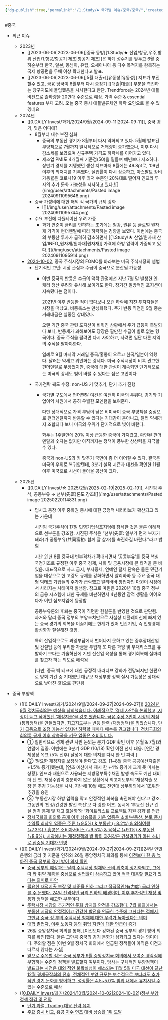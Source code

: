 ```yaml
---
{"dg-publish":true,"permalink":"/1.Study/♠ 국가별 이슈/중국/중국/","created":"2023-06-06T19:57:44.097+09:00","updated":"2025-06-03T20:07:22.377+09:00"}
---
```


#중국 


- 최근 이슈 
	- 2023년
		- [[2023-06-06\|2023-06-06]]중국 동방[[1.Study/★ 산업/항공,우주,방위 산업/1.항공/항공기 제조\|항공기 제조]]은 하계 성수기를 앞두고 6월 중하순부터 한국, 일본, 동남아, 유럽, 오세아니아 등 다수 목적지를 왕복하는 국제 항공편을 두배 이상 확대한다고 발표.
		- [[2023-06-06\|2023-06-06]]5월 대출•[[유동성\|유동성]] 지표가 부진할수 있고, 금융 당국이 6월부터 다시 중장기 [[대출\|대출]] 부분을 촉진하는 창구지도에 돌입했음을 시사한다고 판단. 
		  Trendforce는 2024년 애플 비전프로 출하량을 20만대 수준으로 예상. 가격 수준 & essential features 부재 고려. 오늘 중국 증시 애플밸류체인 하락 요인으로 볼 수 있겠네요
	- 2024년 
		- [[0.DAILY Invest/과거/2024/9월/2024-09-11\|2024-09-11]], 중국 경기, 닻은 어디에?
			- 8월부터 내수 부진 심화
				- 중국의 부동산 경기가 8월부터 다시 약화되고 있다. 5월에 발표된 부양책으로 7월까지 일시적으로 거래량이 증가했으나, 이후 다시 감소세를 보였으며 신규주택 가격도 하락세를 이어가고 있다.
				- 제조업 PMI도 4개월째 기준점(50)을 밑돌며 예년보다 저조하다. 상반기 경제를 지탱했던 생산 지표마저 8월에는 49.8pt로, ‘09년 이후의 최저치를 기록했다.
				  실업률이 다시 상승하고, 아스팔트 장비 가동률은 코로나19 이후 최저 수준인 20%대로 떨어져 인프라 투자의 추가 둔화 가능성을 시사하고 있다.![](/img/user/attachments/Pasted image 20240911095648.png)
			- 중국 가성비에 대한 해외 각 국가의 규제 강화
				- ![](/img/user/attachments/Pasted image 20240911095744.png)
			- 수요 부진에 디플레이션 우려 가중
				- 과거 연준이 금리를 인하하는 초기에는 철강, 원유 등 글로벌 원자재 가격이 펀더멘털에 따라 하락하는 경향을 보였다. 
				  이번에는 중국의 부동산 투자가 급격히 감소하면서 [[1.Study/★ 산업/원자재 산업/INFO_원자재/원자재\|원자재]] 가격에 하방 압력이 가중되고 있다.![](/img/user/attachments/Pasted image 20240911095914.png)
		- [2024-10-02](2024-10-02.md), 중국 주식시장의 FOMO를 바라보는 미국 주식시장의 셈법
			- 단기적인 고민: 시장 관심과 수급이 중국으로 분산될 가능성
				- 이번 중국의 반등은 수급의 맥락 관점에선 지난 7월 말 발생한 엔-캐리 청산 우려와 유사해 보이기도 한다. 장기간 일방적인 포지션이 지속됐다는 점이다. 
				  
				  2021년 이후 반등한 적이 없다보니 오랜 하락에 지친 투자자들은 시장을 떠났고, 비중축소는 만성화됐다. 주가 반등 직전인 9월 중순 거래대금은 실종된 상태였다.
				  
				  오랜 기간 중국 관련 포지션이 비워진 상황에서 주가 급등이 촉발되다 보니, 반등세가 과해보여도 당장은 팔만한 수급이 별로 없는 형국이다. 중국 주식을 팔려면 다시 사야하고, 사려면 일단 다른 지역의 주식을 팔아야한다. 
				  
				  일례로 9월 마지막 거래일 중국/홍콩이 오르고 한국/일본이 약했다. 달러는 약세고 위안화는 강세다. 미국 주식시장이 비록 견고한 펀더멘탈로 무장했지만, 중국에 대한 관심이 계속되면 단기적으로는 미국의 강세도 빛이 바랠 수 있다는 점은 고민이다
			- 국가전략 궤도 수정: non-US 키 맞추기, 단기 추가 진행
				- 국가별 구도에서 펀더멘탈 여건은 여전히 미국의 우위다. 경기와 기업이익 차원에서 공히 우월한 모멘텀을 보여준다. 
				  
				  다만 상대적으로 가격 부담이 낮은 비미국이 중국 부양책을 중심으로 펀더멘탈까지 반등할 수 있다는 기대감이 돋아나고, 달러 약세까지 조합되다 보니 미국의 우위가 단기적으로 빛이 바랜다.
				  
				  화두는 1주일만에 20% 이상 급등한 중국이 가져갔고, 확인된 펀더멘탈과 숫자는 없지만 아직까지는 정책이 풍부한 상상력을 자극할 수 있다. 
				  
				  중국과 non-US의 키 맞추기 국면이 좀 더 이어질 수 있다. 결국은 미국의 우위로 복귀할텐데, 3분기 실적 시즌과 대선을 확인한 11월 이후 미국으로 시선이 돌아올 공산이 크다.
	- 2025년
		- [[0.DAILY Invest/☆ 2025/2월/2025-02-19\|2025-02-19]], 시진핑 주석, 공동부유 → 선부(先富)론도 강조![](/img/user/attachments/Pasted image 20250220114831.png)
			- 딥시크 등장 이후 중화권 증시에 대한 긍정적 내러티브가 확산되고 있는 가운데 
			  
			  시진핑 국가주석이 17일 민영기업심포지엄에 참석한 것은 물론 이례적으로 선부론을 강조함. 시진핑 주석은 “선부(先富: 일부가 먼저 부자가 돼라)가 공동부유(共同富裕: 함께 잘 살자)를 촉진하길 바란다.”라고 밝힘
			  
			  지난 21년 8월 중국내 빈부격차가 확대되면서 ‘공동부유’를 중국 핵심 국정기조로 규정한 이후 중국 경제, 사회 및 금융시장에 큰 타격을 준 바 있음. 대표적으로 사교 금지, 부자증세, 연예인 탈세 단속은 물론 민간기업을 대상으로 한 고강도 규제를 강화하면서 알리바바 등 주요 중국 대형 빅테크 기업들의 주가가 급락했고 알리바바 창업자인 마윈이 시장에서 사라지는 사태마저 발생함. 참고로 마윈은 2020년 10월 중국 정부의 금융 시스템에 대한 규제를 비판하면서 4년동안 잠적 생활을 이어오다가 이번 심포지엄에 등장함
			  
			  공동부유론의 후퇴는 중국이 직면한 현실론을 반영한 것으로 판단됨. 과거와 달리 중국 정부의 부양조치만으로 사실상 디플레이션에 빠져 있는 중국 경기의 회복을 이끌기에는 한계가 있어 민간기업, 즉 민영경제 활성화가 절실해진 것임. 
			  
			  특히 산업적으로도 과잉부담에서 벗어나지 못하고 있는 중후장대산업 및 건설업 등에 무리한 자금을 투입해 또 다른 과잉 및 부채리스크를 유발하기 보다는 기술혁신에 기댄 신산업 육성을 통해 경기회복에 실마리를 찾고자 하는 의도로 해석됨
			  
			  [다만, 중국 빅 테크에 대한 긍정적 내러티브 강화가 전망되지만 한편으로 양회 기간 중 기대했던 대규모 재정부양 정책 실시 가능성은 상대적으로 낮아진 것]으로 판단됨




- 중국 부양책
	- ([[0.DAILY Invest/과거/2024/9월/2024-09-27\|2024-09-27]]) [2024년 9월 정치국회의는 예상을 상회했습니다. 이례적으로 ‘경제 사안’을 논의했고, 시장이 듣고 싶어했던 ‘재정지출’을 강조 했습니다. 금융 수장 3인이 시장의 저점 (통화정책)을 만들었다면, 최고지도부는 반등 탄력 (재정정책)을 키웠습니다. 단기 급등으로 조정 가능성 있지만 하락할 때마다 매수를 권고합니다. 정치국회의 회의록 공개 이후 상승폭을 키운 업종은 소비입니다.](9.27_9월%20정치국%20회의%20리뷰%20분명%20서프라이즈.pdf#page=1&selection=49,0,178,1&color=yellow)
		- ① 일반적으로 경제 관련 사안 논의는 분기 GDP 확인 이후 (4월 & 7월)와 연말에 집중. 이번에는 3분기 GDP (10/18) 확인 이전 선제 대응. [연간 경제성장 목표 (5% 전후) 달성에 대한 의지를 다시 한 번 피력 ]
		- ② ‘필요한 재정지출 보장해야 한다’고 강조. [1~8월 중국 공공예산지출은 +1.5% 증가]했는데, [연초 예산에서 제시 한 +4% 증가에 크게 못 미치는 상황]. 인프라 재원으로 사용되는 지방정부특수채권 발행 속도도 예년 대비 더 딘 편. 재정수입이 충분하지 않은 상황에서 최고지도부의 ‘재정지출 보장’은 추경 가능성을 시사. 지난해 10월 에도 전인대 상무회의에서 1조위안 추경을 승인 
		- ③ ‘부동산시장 하방 압력을 막고 안정적인 회복을 촉진해야 한다’고 강조. 그동안의 ‘안정/건강한 발전 촉진’보 다 강한 어조. 동시에 ‘부동산 신규 건설 엄격 통제 및 재고 효율화’와 ‘화이트리스트 프로젝트 지원 강화’를 언급
		- [정치국회의 회의록 공개 이후 상승폭을 키운 업종은 소비/부동산. 본토 증시 수익률 최상위 업종은 주류 (+9.5%) & 부동산 (+8.2%) & 외식여행 (+7.3%) / 홍콩은 소비자서비스 (+9.5%) & 음식료 (+9.1%) & 부동산 (+8.6%). 시장에서는 재정정책의 방 향이 과거같은 건설경기가 아닌 소비로 집중될 기대가 반영](9.27_9월%20정치국%20회의%20리뷰%20분명%20서프라이즈.pdf#page=1&selection=687,0,773,2&color=yellow)
	- ([[0.DAILY Invest/과거/2024/9월/2024-09-27\|2024-09-27]])24일 인민은행의 금리 및 지준율 인하와 26일 중앙정치국 회의를 통해 [이전보다 한 층 높아진 중국 정부의 경기 방어 의지 확인](9.27_9월%20중국%20중앙정치국%20회의%20시사점.pdf#page=1&selection=199,0,241,2&color=yellow)
		- [중국 정부의 예상과는 달리 주택시장 침체와 소비 위축이 장기화되고, 그에 따 라 취약 계층을 중심으로 실업률이 상승하고 있어 적극 대응할 필요가 있다는 의미로 파악](9.27_9월%20중국%20중앙정치국%20회의%20시사점.pdf#page=1&selection=473,0,521,2&color=yellow)
		- [필요한 재정지출 보장 및 지준율 인하 그리고 적극적인(有力度) 금리 인하를 주 문했다. 24일 전격적인 금리 인하의 배경이며, 이후 추가적인 재정 및 통화 정책을 예고한 부분이다](9.27_9월%20중국%20중앙정치국%20회의%20시사점.pdf#page=1&selection=529,0,584,4&color=yellow)
		- [주택시장 시장의 추가적인 둔화 방지와 안정을 강조했다. 7월 회의에서는 부동산 시장의 안정적이고 건강한 발전을 언급한 수준에 그쳤다는 점에서, 그만큼 중국 정 부의 주택시장 침체에 대한 우려가 높아졌다는 의미](9.27_9월%20중국%20중앙정치국%20회의%20시사점.pdf#page=1&selection=590,0,645,2&color=yellow)
		- [대학 졸업자, 이주 노동자 등의 취업 지원에 대한 언급이 증가](9.27_9월%20중국%20중앙정치국%20회의%20시사점.pdf#page=1&selection=651,0,670,2&color=yellow)
		- 26일 중앙정치국 회의를 통해, [이전보다 강화된 중국 정부의 경기 방어 의지를 확인]했다. 물론 그만큼 중국의 경기 둔화가 심화되고 있다는 의미이다. 주의할 점은 [이번 9월 정치국 회의에서 언급된 정책들이 아직은 이전과 다르지 않다는 사실]
		- [앞으로 주목할 점은 중국 정부가 9월 중앙정치국 회의에서 보여준 경각심에 부합하는 수준의 정책을 발표할지 여부이다. 당사는 구체적인 부양정책이 발표되는 시점은 대외 적인 불확실성이 해소되는 11월 5일 미국 대선이 끝난 12월 경제공작회의 전후, 전체적인 부양 규모는 보수적으로 보더라도 추가적인 경기 둔화를 방어하고, 성장률은 4.5~5.0% 범위 내에서 유지시킬 수 있는 수준으로 예상](9.27_9월%20중국%20중앙정치국%20회의%20시사점.pdf#page=1&selection=997,0,1107,2&color=yellow)
	- ([[0.DAILY Invest/과거/2024/10월/2024-10-02\|2024-10-02]](2024-10-02.md))[정부 부양정책 점검 및 전망](10.2_중국%20증시%20급등%20배경과%20전망.pdf#page=2&selection=22,0,31,2&color=yellow)
		- [단기 과열, Trading 대응 전략 유지](10.2_중국%20증시%20급등%20배경과%20전망.pdf#page=4&selection=26,0,37,2&color=yellow)
		- [주요 증시 비교, 홍콩 지수 연초 대비 상승률 1위 도달](10.2_중국%20증시%20급등%20배경과%20전망.pdf#page=5&selection=22,0,42,2&color=yellow)